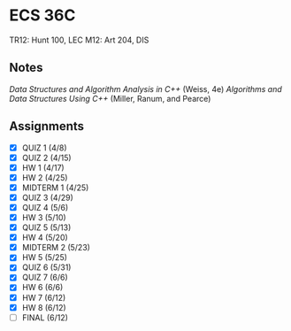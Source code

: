 # ECS 36C
TR12: Hunt 100, LEC
M12: Art 204, DIS
## Notes
*Data Structures and Algorithm Analysis in C++* (Weiss, 4e)
*Algorithms and Data Structures Using C++* (Miller, Ranum, and Pearce)
## Assignments
- [x] QUIZ 1 (4/8)
- [x] QUIZ 2 (4/15)
- [x] HW 1 (4/17)
- [x] HW 2 (4/25)
- [x] MIDTERM 1 (4/25)
- [x] QUIZ 3 (4/29)
- [x] QUIZ 4 (5/6)
- [x] HW 3 (5/10)
- [x] QUIZ 5 (5/13)
- [x] HW 4 (5/20)
- [x] MIDTERM 2 (5/23)
- [x] HW 5 (5/25)
- [x] QUIZ 6 (5/31)
- [x] QUIZ 7 (6/6)
- [x] HW 6 (6/6)
- [x] HW 7 (6/12)
- [x] HW 8 (6/12)
- [ ] FINAL (6/12)